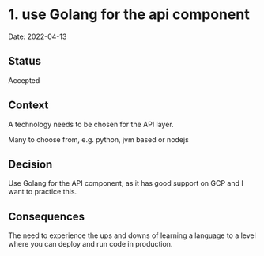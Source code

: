 # 1. use Golang for the api component

Date: 2022-04-13

## Status

Accepted

## Context

A technology needs to be chosen for the API layer.

Many to choose from, e.g. python, jvm based or nodejs

## Decision

Use Golang for the API component, as it has good support on GCP and I want to practice this.

## Consequences

The need to experience the ups and downs of learning a language to a level where you can deploy and run code in production.